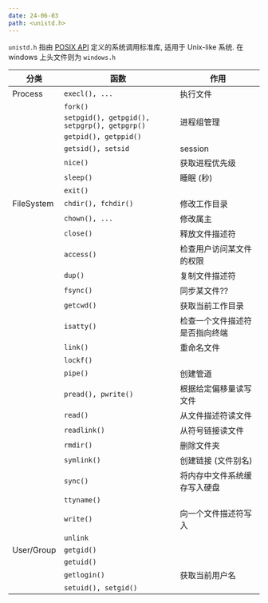 ```yaml
---
date: 24-06-03
path: <unistd.h>
---
```


`unistd.h` 指由 [POSIX API](../../C++/ReadMe.md) 定义的系统调用标准库, 适用于 Unix-like 系统. 在 windows 上头文件则为 `windows.h`

| 分类       | 函数                                         | 作用                           |
| ---------- | -------------------------------------------- | ------------------------------ |
| Process    | `execl(), ...`                               | 执行文件                       |
|            | `fork()`                                     |                                |
|            | `setpgid(), getpgid(), setpgrp(), getpgrp()` | 进程组管理                     |
|            | `getpid(), getppid()`                        |                                |
|            | `getsid(), setsid`                           | session                        |
|            | `nice()`                                     | 获取进程优先级                 |
|            | `sleep()`                                    | 睡眠 (秒)                      |
|            | `exit()`                                     |                                |
| FileSystem | `chdir(), fchdir()`                          | 修改工作目录                   |
|            | `chown(), ...`                               | 修改属主                       |
|            | `close()`                                    | 释放文件描述符                 |
|            | `access()`                                   | 检查用户访问某文件的权限       |
|            | `dup()`                                      | 复制文件描述符                 |
|            | `fsync()`                                    | 同步某文件??                   |
|            | `getcwd()`                                   | 获取当前工作目录               |
|            | `isatty()`                                   | 检查一个文件描述符是否指向终端 |
|            | `link()`                                     | 重命名文件                     |
|            | `lockf()`                                    |                                |
|            | `pipe()`                                     | 创建管道                       |
|            | `pread(), pwrite()`                          | 根据给定偏移量读写文件         |
|            | `read()`                                     | 从文件描述符读文件             |
|            | `readlink()`                                 | 从符号链接读文件               |
|            | `rmdir()`                                    | 删除文件夹                     |
|            | `symlink()`                                  | 创建链接 (文件别名)            |
|            | `sync()`                                     | 将内存中文件系统缓存写入硬盘   |
|            | `ttyname()`                                  |                                |
|            | `write()`                                    | 向一个文件描述符写入           |
|            | `unlink`                                     |                                |
| User/Group | `getgid()`                                   |                                |
|            | `getuid()`                                   |                                |
|            | `getlogin()`                                 | 获取当前用户名                 |
|            | `setuid(), setgid()`                         |                                |


